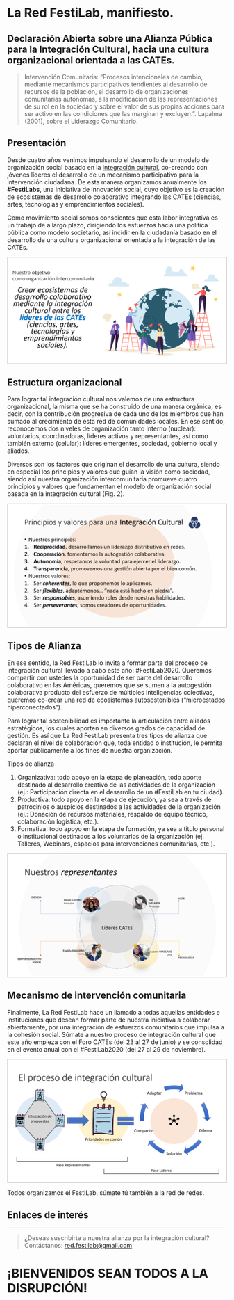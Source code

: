 # La Red FestiLab, manifiesto.
## Declaración Abierta sobre una Alianza Pública para la Integración Cultural, hacia una cultura organizacional orientada a las CATEs.

> Intervención Comunitaria: 
“Procesos intencionales de cambio, mediante mecanismos participativos tendientes al desarrollo de recursos de la población, el desarrollo de organizaciones comunitarias autónomas, a la modificación de las representaciones de su rol en la sociedad y sobre el valor de sus propias acciones para ser activo en las condiciones que las marginan y excluyen.”. 
Lapalma (2001), sobre el Liderazgo Comunitario.


## Presentación

Desde cuatro años venimos impulsando el desarrollo de un modelo de organización social basado en la [integración cultural](https://medium.com/@davidchaupismeza/manifesto-para-la-integraci%C3%B3n-cultural-5cd46ec3a826), co-creando con jóvenes líderes el desarrollo de un mecanismo participativo para la intervención ciudadana. De esta manera organizamos anualmente los **#FestiLabs**, una iniciativa de innovación social, cuyo objetivo es la creación de ecosistemas de desarrollo colaborativo integrando las CATEs (ciencias, artes, tecnologías y emprendimientos sociales).

Como movimiento social somos conscientes que esta labor integrativa es un trabajo de a largo plazo, dirigiendo los esfuerzos hacia una política pública como modelo societario, así incidir en la ciudadanía basado en el desarrollo de una cultura organizacional orientada a la integración de las CATEs.


<img src="objetivo.png" style="border: 1px solid silver;" align="center" />



## Estructura organizacional 

Para lograr tal integración cultural nos valemos de una estructura organizacional, la misma que se ha construido de una manera orgánica, es decir, con la contribución progresiva de cada uno de los miembros que han sumado al crecimiento de esta red de comunidades locales. En ese sentido, reconocemos dos niveles de organización tanto interno (nuclear): voluntarios, coordinadoras, líderes activos y representantes, así como también externo (celular): líderes emergentes, sociedad, gobierno local y aliados. 

Diversos son los factores que originan el desarrollo de una cultura, siendo en especial los principios y valores que guían la visión como sociedad, siendo así nuestra organización intercomunitaria promueve cuatro principios y valores que fundamentan el modelo de organización social basada en la integración cultural (Fig. 2). 


<img src="principles.png" style="border: 1px solid silver;" align="center" />



## Tipos de Alianza 

En ese sentido, la Red FestiLab lo invita a formar parte del proceso de integración cultural llevado a cabo este año: #FestiLab2020. Queremos compartir con ustedes la oportunidad de ser parte del desarrollo colaborativo en las Américas, queremos que se sumen a la autogestión colaborativa producto del esfuerzo de múltiples inteligencias colectivas, queremos co-crear una red de ecosistemas autosostenibles (“microestados hiperconectados”).

Para lograr tal sostenibilidad es importante la articulación entre aliados estratégicos, los cuales aporten en diversos grados de capacidad de gestión. Es así que La Red FestiLab presenta tres tipos de alianza que declaran el nivel de colaboración que, toda entidad o institución, le permita aportar públicamente a los fines de nuestra organización.

Tipos de alianza
1.	Organizativa: todo apoyo en la etapa de planeación, todo aporte destinado al desarrollo creativo de las actividades de la organización (ej.: Participación directa en el desarrollo de un #FestiLab en tu ciudad).
2.	Productiva: todo apoyo en la etapa de ejecución, ya sea a través de patrocinios o auspicios destinados a las actividades de la organización (ej.: Donación de recursos materiales, respaldo de equipo técnico, colaboración logística, etc.).
3.	Formativa: todo apoyo en la etapa de formación, ya sea a titulo personal o institucional destinados a los voluntarios de la organización (ej. Talleres, Webinars, espacios para intervenciones comunitarias, etc.).


<img src="represents.png" style="border: 1px solid silver;" align="center" />



## Mecanismo de intervención comunitaria 


Finalmente, La Red FestiLab hace un llamado a todas aquellas entidades e instituciones que desean formar parte de nuestra iniciativa a colaborar abiertamente, por una integración de esfuerzos comunitarios que impulsa a la cohesión social. Súmate a nuestro proceso de integración cultural que este año empieza con el Foro CATEs (del 23 al 27 de junio) y se consolidad en el evento anual con el #FestiLab2020 (del 27 al 29 de noviembre). 


<img src="process.png" style="border: 1px solid silver;" align="center" />


Todos organizamos el FestiLab, súmate tú también a la red de redes.


## Enlaces de interés  



--- 
> ¿Deseas suscribirte a nuestra alianza por la integración cultural? 
Contáctanos: red.festilab@gmail.com




# ¡BIENVENIDOS SEAN TODOS A LA DISRUPCIÓN!
